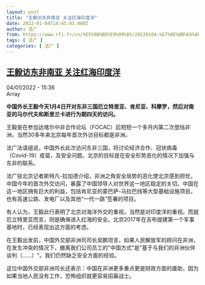 ```yaml
---
layout: post
title: "王毅访东非南亚 关注红海印度洋"
date: 2022-01-04T14:45:01.000Z
author: 法广
from: https://www.rfi.fr/cn/%E5%9B%BD%E9%99%85/20220104-%E7%8E%8B%E6%AF%85%E8%AE%BF%E4%B8%9C%E9%9D%9E%E5%8D%97%E4%BA%9A-%E5%85%B3%E6%B3%A8%E7%BA%A2%E6%B5%B7%E5%8D%B0%E5%BA%A6%E6%B4%8B
tags: [ 法广 ]
categories: [ 法广 ]
---
```

<!--1641307501000-->
[王毅访东非南亚 关注红海印度洋](https://www.rfi.fr/cn/%E5%9B%BD%E9%99%85/20220104-%E7%8E%8B%E6%AF%85%E8%AE%BF%E4%B8%9C%E9%9D%9E%E5%8D%97%E4%BA%9A-%E5%85%B3%E6%B3%A8%E7%BA%A2%E6%B5%B7%E5%8D%B0%E5%BA%A6%E6%B4%8B)
------

<div>
<div>04/01/2022 - 15:36</div>Array<p><strong>                    中国外长王毅今天1月4日开对东非三国厄立特里亚、肯尼亚、科摩罗，然后对南亚的马尔代夫和斯里兰卡进行为期四天的访问。                </strong></p><div >                    <p>王毅是在参加达喀尔中非合作论坛（FOCAC）后短短一个多月内第二次登陆非洲，当然30多年来北京每年首次外访目标都是非洲。</p><p>法广法语组说，中国外长此次访问东非三国，将讨论经济合作、冠状病毒（Covid-19）疫苗，及安全问题。北京的目标是在安全形势恶化的情况下加强与东非的联系。</p><p>法广驻北京记者斯特凡-拉加德介绍，非洲之角安全局势的恶化使北京感到担忧，中国今年的首次外交访问，暴露了中国领导人对世界这一地区稳定的关切。中国在这一地区拥有巨大的利益，包括肯尼亚的蒙巴萨-马拉巴线等大型基础设施项目，也有高速公路、发电厂以及其他“一代一路”签署的项目。</p><p>有人认为，王毅此行表明了北京对海洋外交的重视，当然是对印度洋的重视。而就厄立特里亚而言，则是确保进入红海的安全。北京2017年在吉布提建第一个军事基地时，已经表现出这方面的考虑。</p><p>在王毅出发前，中国外交部非洲司司长吴鹏坦言，如果人民解放军的顾问在非洲，在发生冲突的情况下，撤离我们公司员工的"中国方式"是"基于与我们的非洲伙伴谈判（......）"。我们仍然缺乏安全方面的经验。</p><p>这位中国外交部非洲司长还表示：中国在非洲更多重点更是财政方面的援助，因为如果当地人民没有工作，恐怖组织就更容易招募战士。</p>                                            <div data-selfpromo-newsletter>    </div>    <div data-selfpromo-app>    </div>                </div>
</div>
